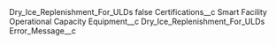 <?xml version="1.0" encoding="UTF-8"?>
<CustomMetadata xmlns="http://soap.sforce.com/2006/04/metadata" xmlns:xsi="http://www.w3.org/2001/XMLSchema-instance" xmlns:xsd="http://www.w3.org/2001/XMLSchema">
    <label>Dry_Ice_Replenishment_For_ULDs</label>
    <protected>false</protected>
    <values>
        <field>Certifications__c</field>
        <value xsi:type="xsd:string">Smart Facility Operational Capacity</value>
    </values>
    <values>
        <field>Equipment__c</field>
        <value xsi:type="xsd:string">Dry_Ice_Replenishment_For_ULDs</value>
    </values>
    <values>
        <field>Error_Message__c</field>
        <value xsi:nil="true"/>
    </values>
</CustomMetadata>
